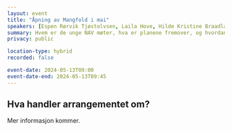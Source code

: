 ```yaml
---
layout: event
title: "Åpning av Mangfold i mai"
speakers: [Espen Rørvik Tjøstolvsen, Laila Hove, Hilde Kristine Braadland, Karina Ludwig]
summary: Hvem er de unge NAV møter, hva er planene fremover, og hvordan henger det sammen med universell utforming av IT?
privacy: public

location-type: hybrid
recorded: false

event-date: 2024-05-13T09:00
event-date-end: 2024-05-13T09:45
---
```

## Hva handler arrangementet om?

Mer informasjon kommer.
